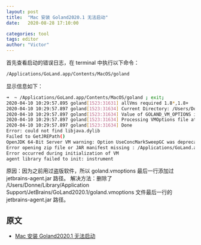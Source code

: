 ```yaml
---
layout: post
title:  "Mac 安装 Goland2020.1 无法启动"
date:   2020-08-28 17:10:00

categories: tool
tags: editor
author: "Victor"
---
```


首先查看启动的错误日志，在 terminal 中执行以下命令：

```bash
/Applications/GoLand.app/Contents/MacOS/goland
```

显示信息如下：

```bash
➜  ~ /Applications/GoLand.app/Contents/MacOS/goland ; exit;
2020-04-10 10:29:57.895 goland[1523:31631] allVms required 1.8*,1.8+
2020-04-10 10:29:57.897 goland[1523:31634] Current Directory: /Users/Donne
2020-04-10 10:29:57.897 goland[1523:31634] Value of GOLAND_VM_OPTIONS is (null)
2020-04-10 10:29:57.897 goland[1523:31634] Processing VMOptions file at /Users/Donne/Library/Application Support/JetBrains/GoLand2020.1/goland.vmoptions
2020-04-10 10:29:57.897 goland[1523:31634] Done
Error: could not find libjava.dylib
Failed to GetJREPath()
OpenJDK 64-Bit Server VM warning: Option UseConcMarkSweepGC was deprecated in version 9.0 and will likely be removed in a future release.
Error opening zip file or JAR manifest missing : /Applications/GoLand.app/Contents/bin/jetbrains-agent.jar
Error occurred during initialization of VM
agent library failed to init: instrument
```

原因：因为之前用过盗版软件，所以 goland.vmoptions 最后一行添加过 jetbrains-agent.jar 路径。
解决方法：删除了 /Users/Donne/Library/Application Support/JetBrains/GoLand2020.1/goland.vmoptions 文件最后一行的 jetbrains-agent.jar 路径。

## 原文

* [Mac 安装 Goland2020.1 无法启动](https://www.it610.com/article/1296715926288277504.htm)
